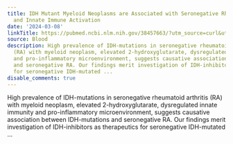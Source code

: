 ```yaml
---
title: IDH Mutant Myeloid Neoplasms are Associated with Seronegative Rheumatoid Arthritis
  and Innate Immune Activation
date: '2024-03-08'
linkTitle: https://pubmed.ncbi.nlm.nih.gov/38457663/?utm_source=curl&utm_medium=rss&utm_campaign=journals&utm_content=7603509&fc=None&ff=20240309170617&v=2.18.0.post9+e462414
source: Blood
description: High prevalence of IDH-mutations in seronegative rheumatoid arthritis
  (RA) with myeloid neoplasm, elevated 2-hydroxyglutarate, dysregulated innate immunity
  and pro-inflammatory microenvironment, suggests causative association between IDH-mutations
  and seronegative RA. Our findings merit investigation of IDH-inhibitors as therapeutics
  for seronegative IDH-mutated ...
disable_comments: true
---
```

High prevalence of IDH-mutations in seronegative rheumatoid arthritis (RA) with myeloid neoplasm, elevated 2-hydroxyglutarate, dysregulated innate immunity and pro-inflammatory microenvironment, suggests causative association between IDH-mutations and seronegative RA. Our findings merit investigation of IDH-inhibitors as therapeutics for seronegative IDH-mutated ...